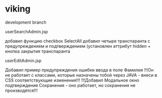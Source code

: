 viking
======

development branch

userSearchAdmin.jsp

добавил функцию checkbox SelectAll
добавил четыре транспаранта с предупреждением и подтверждением (установлен аттрибут hidden + кнопка закрытия транспаранта


userEditAdmin.jsp

Добавил пример предупреждения ошибки ввода в поле Фамилия 
!!!Он не работает с классами, которые назначены тобой через JAVA - внеси в CSS соответствующие изменения!!!
!!!Добавил Модальное окно подтверждения Сохранения - оно работает, но сохранения не производятся!!!
